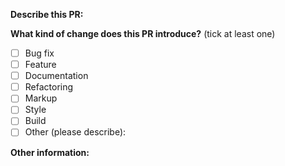 <!-- PULL REQUEST TEMPLATE -->
<!-- (Update "[ ]" to "[x]" to check a box) -->

**Describe this PR:**


**What kind of change does this PR introduce?** (tick at least one)

- [ ] Bug fix
- [ ] Feature
- [ ] Documentation
- [ ] Refactoring
- [ ] Markup
- [ ] Style
- [ ] Build
- [ ] Other (please describe):

**Other information:**

